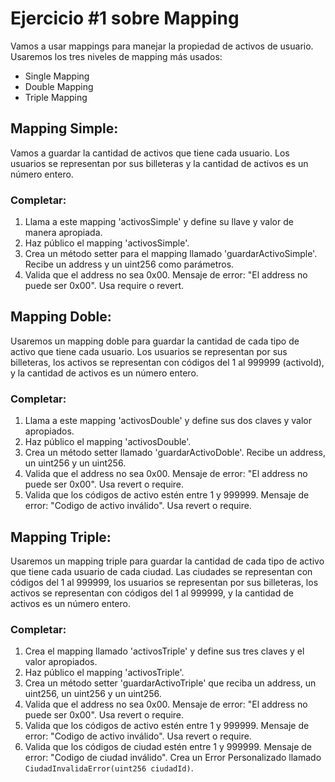 # Ejercicio #1 sobre Mapping

Vamos a usar mappings para manejar la propiedad de activos de usuario. Usaremos los tres niveles de mapping más usados:

- Single Mapping
- Double Mapping
- Triple Mapping

## Mapping Simple:

Vamos a guardar la cantidad de activos que tiene cada usuario. Los usuarios se representan por sus billeteras y la cantidad de activos es un número entero.

### Completar:

1. Llama a este mapping 'activosSimple' y define su llave y valor de manera apropiada.
2. Haz público el mapping 'activosSimple'.
3. Crea un método setter para el mapping llamado 'guardarActivoSimple'. Recibe un address y un uint256 como parámetros.
4. Valida que el address no sea 0x00. Mensaje de error: "El address no puede ser 0x00". Usa require o revert.

## Mapping Doble:

Usaremos un mapping doble para guardar la cantidad de cada tipo de activo que tiene cada usuario. Los usuarios se representan por sus billeteras, los activos se representan con códigos del 1 al 999999 (activoId), y la cantidad de activos es un número entero.

### Completar:

1. Llama a este mapping 'activosDouble' y define sus dos claves y valor apropiados.
2. Haz público el mapping 'activosDouble'.
3. Crea un método setter llamado 'guardarActivoDoble'. Recibe un address, un uint256 y un uint256.
4. Valida que el address no sea 0x00. Mensaje de error: "El address no puede ser 0x00". Usa revert o require.
5. Valida que los códigos de activo estén entre 1 y 999999. Mensaje de error: "Codigo de activo inválido". Usa revert o require.

## Mapping Triple:

Usaremos un mapping triple para guardar la cantidad de cada tipo de activo que tiene cada usuario de cada ciudad. Las ciudades se representan con códigos del 1 al 999999, los usuarios se representan por sus billeteras, los activos se representan con códigos del 1 al 999999, y la cantidad de activos es un número entero.

### Completar:

1. Crea el mapping llamado 'activosTriple' y define sus tres claves y el valor apropiados.
2. Haz público el mapping 'activosTriple'.
3. Crea un método setter 'guardarActivoTriple' que reciba un address, un uint256, un uint256 y un uint256.
4. Valida que el address no sea 0x00. Mensaje de error: "El address no puede ser 0x00". Usa revert o require.
5. Valida que los códigos de activo estén entre 1 y 999999. Mensaje de error: "Codigo de activo inválido". Usa revert o require.
6. Valida que los códigos de ciudad estén entre 1 y 999999. Mensaje de error: "Codigo de ciudad inválido". Crea un Error Personalizado llamado `CiudadInvalidaError(uint256 ciudadId)`.

